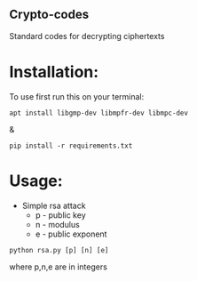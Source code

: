 ## Crypto-codes


Standard codes for decrypting ciphertexts

# Installation:

To use first run this on your terminal:
```
apt install libgmp-dev libmpfr-dev libmpc-dev
```
&
```
pip install -r requirements.txt
```
# Usage:

* Simple rsa attack
  * p - public key
  * n - modulus
  * e - public exponent
```
python rsa.py [p] [n] [e]
```
where p,n,e are in integers
